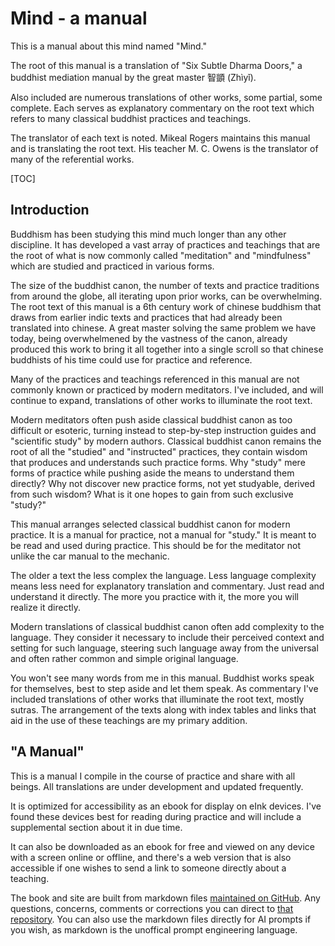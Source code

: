 # Mind - a manual

This is a manual about this mind named "Mind."

The root of this manual is a translation of "Six Subtle Dharma Doors," a buddhist mediation manual by the great master 智顗 (Zhìyǐ).

Also included are numerous translations of other works, some partial, some complete. Each serves as explanatory commentary on the root text which refers to many classical buddhist practices and teachings.

The translator of each text is noted. Mikeal Rogers maintains this manual and is translating the root text. His teacher M. C. Owens is the translator of many of the referential works.

[TOC]

## Introduction

Buddhism has been studying this mind much longer than any other discipline. It has developed a vast array of practices and teachings that are the root of what is now commonly called "meditation" and "mindfulness" which are studied and practiced in various forms.

The size of the buddhist canon, the number of texts and practice traditions from around the globe, all iterating upon prior works, can be overwhelming. The root text of this manual is a 6th century work of chinese buddhism that draws from earlier indic texts and practices that had already been translated into chinese. A great master solving the same problem we have today, being overwhelmened by the vastness of the canon, already produced this work to bring it all together into a single scroll so that chinese buddhists of his time could use for practice and reference.

Many of the practices and teachings referenced in this manual are not commonly known or practiced by modern meditators. I've included, and will continue to expand, translations of other works to illuminate the root text.

Modern meditators often push aside classical buddhist canon as too difficult or esoteric, turning instead to step-by-step instruction guides and "scientific study" by modern authors. Classical buddhist canon remains the root of all the "studied" and "instructed" practices, they contain wisdom that produces and understands such practice forms. Why "study" mere forms of practice while pushing aside the means to understand them directly? Why not discover new practice forms, not yet studyable, derived from such wisdom? What is it one hopes to gain from such exclusive "study?"

This manual arranges selected classical buddhist canon for modern practice. It is a manual for practice, not a manual for "study." It is meant to be read and used during practice. This should be for the meditator not unlike the car manual to the mechanic.

The older a text the less complex the language. Less language complexity means less need for explanatory translation and commentary. Just read and understand it directly. The more you practice with it, the more you will realize it directly.

Modern translations of classical buddhist canon often add complexity to the language. They consider it necessary to include their perceived context and setting for such language, steering such language away from the universal and often rather common and simple original language.

You won't see many words from me in this manual. Buddhist works speak for themselves, best to step aside and let them speak. As commentary I've included translations of other works that illuminate the root text, mostly sutras. The arrangement of the texts along with index tables and links that aid in the use of these teachings are my primary addition.

## "A Manual"

This is a manual I compile in the course of practice and share with all beings. All translations are under development and updated frequently.

It is optimized for accessibility as an ebook for display on eInk devices. I've found these devices best for reading during practice and will include a supplemental section about it in due time.

It can also be downloaded as an ebook for free and viewed on any device with a screen online or offline, and there's a web version that is also accessible if one wishes to send a link to someone directly about a teaching.

The book and site are built from markdown files [maintained on GitHub](https://github.com/mikeal/mind). Any questions, concerns, comments or corrections you can direct to [that repository](https://github.com/mikeal/mind). You can also use the markdown files directly for AI prompts if you wish, as markdown is the unoffical prompt engineering language.
